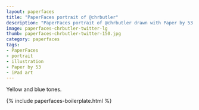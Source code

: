 ```yaml
---
layout: paperfaces
title: "PaperFaces portrait of @chrbutler"
description: "PaperFaces portrait of @chrbutler drawn with Paper by 53 on an iPad."
image: paperfaces-chrbutler-twitter-lg
thumb: paperfaces-chrbutler-twitter-150.jpg
category: paperfaces
tags: 
- PaperFaces
- portrait
- illustration
- Paper by 53
- iPad art
---
```


Yellow and blue tones.

{% include paperfaces-boilerplate.html %}